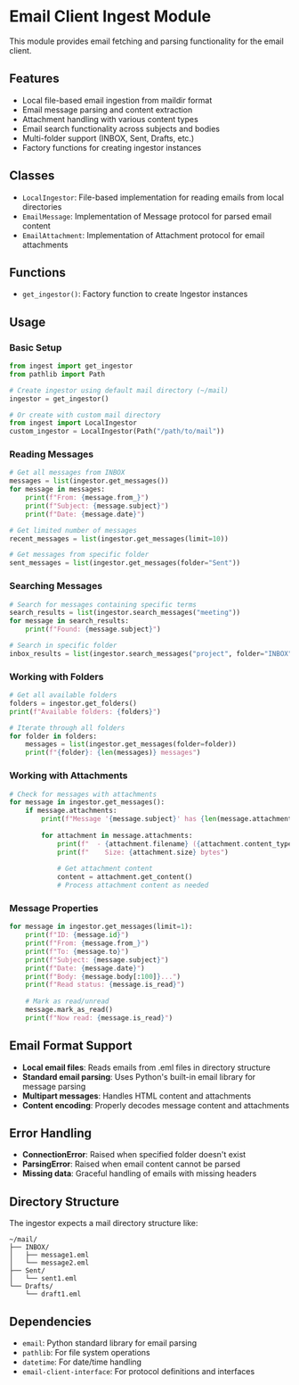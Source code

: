 # Email Client Ingest Module

This module provides email fetching and parsing functionality for the email client.

## Features

- Local file-based email ingestion from maildir format
- Email message parsing and content extraction
- Attachment handling with various content types
- Email search functionality across subjects and bodies
- Multi-folder support (INBOX, Sent, Drafts, etc.)
- Factory functions for creating ingestor instances

## Classes

- `LocalIngestor`: File-based implementation for reading emails from local directories
- `EmailMessage`: Implementation of Message protocol for parsed email content
- `EmailAttachment`: Implementation of Attachment protocol for email attachments

## Functions

- `get_ingestor()`: Factory function to create Ingestor instances

## Usage

### Basic Setup

```python
from ingest import get_ingestor
from pathlib import Path

# Create ingestor using default mail directory (~/mail)
ingestor = get_ingestor()

# Or create with custom mail directory
from ingest import LocalIngestor
custom_ingestor = LocalIngestor(Path("/path/to/mail"))
```

### Reading Messages

```python
# Get all messages from INBOX
messages = list(ingestor.get_messages())
for message in messages:
    print(f"From: {message.from_}")
    print(f"Subject: {message.subject}")
    print(f"Date: {message.date}")

# Get limited number of messages
recent_messages = list(ingestor.get_messages(limit=10))

# Get messages from specific folder
sent_messages = list(ingestor.get_messages(folder="Sent"))
```

### Searching Messages

```python
# Search for messages containing specific terms
search_results = list(ingestor.search_messages("meeting"))
for message in search_results:
    print(f"Found: {message.subject}")

# Search in specific folder
inbox_results = list(ingestor.search_messages("project", folder="INBOX"))
```

### Working with Folders

```python
# Get all available folders
folders = ingestor.get_folders()
print(f"Available folders: {folders}")

# Iterate through all folders
for folder in folders:
    messages = list(ingestor.get_messages(folder=folder))
    print(f"{folder}: {len(messages)} messages")
```

### Working with Attachments

```python
# Check for messages with attachments
for message in ingestor.get_messages():
    if message.attachments:
        print(f"Message '{message.subject}' has {len(message.attachments)} attachments")
        
        for attachment in message.attachments:
            print(f"  - {attachment.filename} ({attachment.content_type})")
            print(f"    Size: {attachment.size} bytes")
            
            # Get attachment content
            content = attachment.get_content()
            # Process attachment content as needed
```

### Message Properties

```python
for message in ingestor.get_messages(limit=1):
    print(f"ID: {message.id}")
    print(f"From: {message.from_}")
    print(f"To: {message.to}")
    print(f"Subject: {message.subject}")
    print(f"Date: {message.date}")
    print(f"Body: {message.body[:100]}...")
    print(f"Read status: {message.is_read}")
    
    # Mark as read/unread
    message.mark_as_read()
    print(f"Now read: {message.is_read}")
```

## Email Format Support

- **Local email files**: Reads emails from .eml files in directory structure
- **Standard email parsing**: Uses Python's built-in email library for message parsing
- **Multipart messages**: Handles HTML content and attachments
- **Content encoding**: Properly decodes message content and attachments

## Error Handling

- **ConnectionError**: Raised when specified folder doesn't exist
- **ParsingError**: Raised when email content cannot be parsed
- **Missing data**: Graceful handling of emails with missing headers

## Directory Structure

The ingestor expects a mail directory structure like:
```
~/mail/
├── INBOX/
│   ├── message1.eml
│   └── message2.eml
├── Sent/
│   └── sent1.eml
└── Drafts/
    └── draft1.eml
```

## Dependencies

- `email`: Python standard library for email parsing
- `pathlib`: For file system operations
- `datetime`: For date/time handling
- `email-client-interface`: For protocol definitions and interfaces